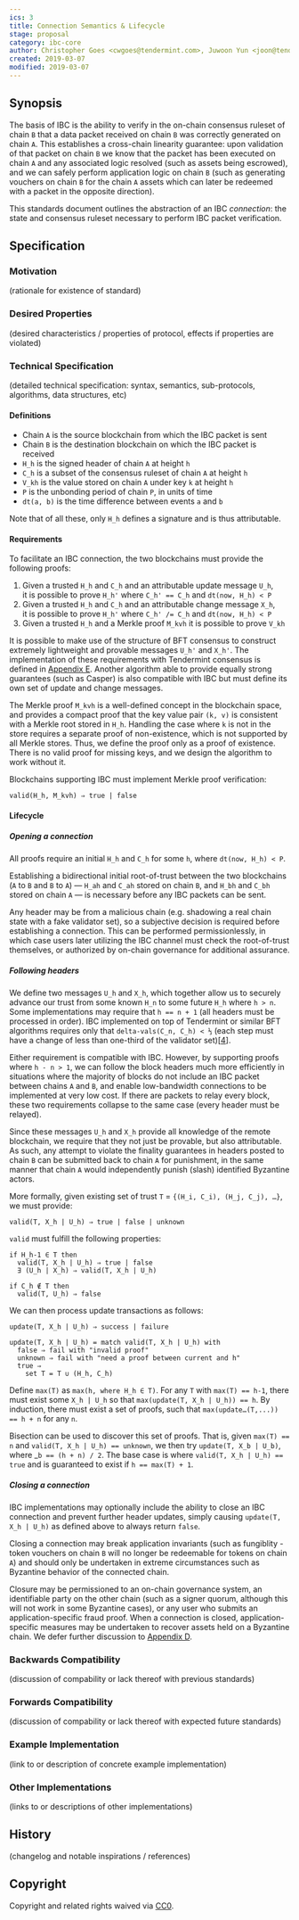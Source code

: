 ```yaml
---
ics: 3
title: Connection Semantics & Lifecycle
stage: proposal
category: ibc-core
author: Christopher Goes <cwgoes@tendermint.com>, Juwoon Yun <joon@tendermint.com>
created: 2019-03-07
modified: 2019-03-07
---
```


## Synopsis

The basis of IBC is the ability to verify in the on-chain consensus ruleset of chain `B` that a data packet received on chain `B` was correctly generated on chain `A`. This establishes a cross-chain linearity guarantee: upon validation of that packet on chain `B` we know that the packet has been executed on chain `A` and any associated logic resolved (such as assets being escrowed), and we can safely perform application logic on chain `B` (such as generating vouchers on chain `B` for the chain `A` assets which can later be redeemed with a packet in the opposite direction). 

This standards document outlines the abstraction of an IBC _connection_: the state and consensus ruleset necessary to perform IBC packet verification.

## Specification

### Motivation

(rationale for existence of standard)

### Desired Properties

(desired characteristics / properties of protocol, effects if properties are violated)

### Technical Specification

(detailed technical specification: syntax, semantics, sub-protocols, algorithms, data structures, etc)

#### Definitions

- Chain `A` is the source blockchain from which the IBC packet is sent
- Chain `B` is the destination blockchain on which the IBC packet is received
- `H_h` is the signed header of chain `A` at height `h` 
- `C_h` is a subset of the consensus ruleset of chain `A` at height `h` 
- `V_kh` is the value stored on chain `A` under key `k` at height `h` 
- `P` is the unbonding period of chain `P`, in units of time
- `dt(a, b)` is the time difference between events `a` and `b` 

Note that of all these, only `H_h` defines a signature and is thus attributable.

#### Requirements

To facilitate an IBC connection, the two blockchains must provide the following proofs:

1. Given a trusted `H_h` and `C_h` and an attributable update message `U_h`,  
   it is possible to prove `H_h'` where `C_h' == C_h` and `dt(now, H_h) < P`
2. Given a trusted `H_h` and `C_h` and an attributable change message `X_h`,  
   it is possible to prove `H_h'` where `C_h' /= C_h` and `dt(now, H_h) < P`
3. Given a trusted `H_h` and a Merkle proof `M_kvh` it is possible to prove `V_kh`

It is possible to make use of the structure of BFT consensus to construct extremely lightweight and provable messages `U_h'` and `X_h'`. The implementation of these requirements with Tendermint consensus is defined in [Appendix E](appendices.md#appendix-e-tendermint-header-proofs). Another algorithm able to provide equally strong guarantees (such as Casper) is also compatible with IBC but must define its own set of update and change messages.

The Merkle proof `M_kvh` is a well-defined concept in the blockchain space, and provides a compact proof that the key value pair `(k, v)` is consistent with a Merkle root stored in `H_h`. Handling the case where `k` is not in the store requires a separate proof of non-existence, which is not supported by all Merkle stores. Thus, we define the proof only as a proof of existence. There is no valid proof for missing keys, and we design the algorithm to work without it. 

Blockchains supporting IBC must implement Merkle proof verification:

`valid(H_h, M_kvh) ⇒ true | false`

#### Lifecycle

##### Opening a connection

All proofs require an initial `H_h` and `C_h` for some `h`, where `dt(now, H_h) < P`.

Establishing a bidirectional initial root-of-trust between the two blockchains (`A` to `B` and `B` to `A`) — `H_ah` and `C_ah` stored on chain `B`, and `H_bh` and `C_bh` stored on chain `A` — is necessary before any IBC packets can be sent.

Any header may be from a malicious chain (e.g. shadowing a real chain state with a fake validator set), so a subjective decision is required before establishing a connection. This can be performed permissionlessly, in which case users later utilizing the IBC channel must check the root-of-trust themselves, or authorized by on-chain governance for additional assurance.

##### Following headers

We define two messages `U_h` and `X_h`, which together allow us to securely advance our trust from some known `H_n` to some future `H_h` where `h > n`. Some implementations may require that `h == n + 1` (all headers must be processed in order). IBC implemented on top of Tendermint or similar BFT algorithms requires only that `delta-vals(C_n, C_h) < ⅓` (each step must have a change of less than one-third of the validator set)[[4](./references.md#4)].

Either requirement is compatible with IBC. However, by supporting proofs where  `h - n > 1`, we can follow the block headers much more efficiently in situations where the majority of blocks do not include an IBC packet between chains `A` and `B`, and enable low-bandwidth connections to be implemented at very low cost. If there are packets to relay every block, these two requirements collapse to the same case (every header must be relayed).

Since these messages `U_h` and `X_h` provide all knowledge of the remote blockchain, we require that they not just be provable, but also attributable. As such, any attempt to violate the finality guarantees in headers posted to chain `B` can be submitted back to chain `A` for punishment, in the same manner that chain `A` would independently punish (slash) identified Byzantine actors.

More formally, given existing set of trust `T` =  `{(H_i, C_i), (H_j, C_j), …}`, we must provide:

`valid(T, X_h | U_h) ⇒ true | false | unknown`

`valid` must fulfill the following properties:

```
if H_h-1 ∈ T then
  valid(T, X_h | U_h) ⇒ true | false
  ∃ (U_h | X_h) ⇒ valid(T, X_h | U_h)
```

```
if C_h ∉ T then
  valid(T, U_h) ⇒ false
```

We can then process update transactions as follows:

`update(T, X_h | U_h) ⇒ success | failure`

```
update(T, X_h | U_h) = match valid(T, X_h | U_h) with
  false ⇒ fail with "invalid proof"
  unknown ⇒ fail with "need a proof between current and h"
  true ⇒
    set T = T ∪ (H_h, C_h)
```

Define `max(T)` as `max(h, where H_h ∈ T)`. For any `T` with `max(T) == h-1`, there must exist some `X_h | U_h` so that `max(update(T, X_h | U_h)) == h`.
By induction, there must exist a set of proofs, such that `max(update…(T,...)) == h + n` for any `n`.

Bisection can be used to discover this set of proofs. That is, given `max(T) == n` and `valid(T, X_h | U_h) == unknown`, we then try `update(T, X_b | U_b)`, where _`b == (h + n) / 2`. The base case is where `valid(T, X_h | U_h) == true` and is guaranteed to exist if `h == max(T) + 1`.

##### Closing a connection

IBC implementations may optionally include the ability to close an IBC connection and prevent further header updates, simply causing `update(T, X_h | U_h)` as defined above to always return `false`.

Closing a connection may break application invariants (such as fungiblity - token vouchers on chain `B` will no longer be redeemable for tokens on chain `A`) and should only be undertaken in extreme circumstances such as Byzantine behavior of the connected chain.

Closure may be permissioned to an on-chain governance system, an identifiable party on the other chain (such as a signer quorum, although this will not work in some Byzantine cases), or any user who submits an application-specific fraud proof. When a connection is closed, application-specific measures may be undertaken to recover assets held on a Byzantine chain. We defer further discussion to [Appendix D](appendices.md#appendix-d-byzantine-recovery-strategies).

### Backwards Compatibility

(discussion of compability or lack thereof with previous standards)

### Forwards Compatibility

(discussion of compability or lack thereof with expected future standards)

### Example Implementation

(link to or description of concrete example implementation)

### Other Implementations

(links to or descriptions of other implementations)

## History

(changelog and notable inspirations / references)

## Copyright

Copyright and related rights waived via [CC0](https://creativecommons.org/publicdomain/zero/1.0/).
